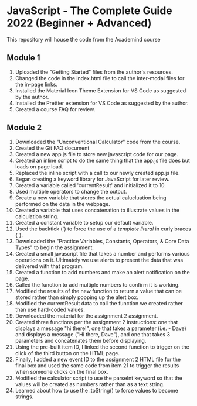 # JavaScript - The Complete Guide 2022 (Beginner + Advanced)
This repository will house the code from the Academind course

## Module 1
1. Uploaded the "Getting Started" files from the author's resources.
2. Changed the code in the index.html file to call the inter-modal files for the in-page links.
3. Installed the Material Icon Theme Extension for VS Code as suggested by the author.
4. Installed the Prettier extension for VS Code as suggested by the author. 
5. Created a course FAQ for review. 

## Module 2
1. Downloaded the "Unconventional Calculator" code from the course.
2. Created the Git FAQ document
3. Created a new app.js file to store new javascript code for our page. 
4. Created an inline script to do the same thing that the app.js file does but loads on page load. 
5. Replaced the inline script with a call to our newly created app.js file. 
6. Began creating a keyword library for JavaScript for later review.
7. Created a variable called 'currentResult' and initialized it to 10.
8. Used multiple operators to change the output. 
9. Create a new variable that stores the actual calucluation being performed on the data in the webpage. 
10. Created a variable that uses concatenation to illustrate values in the calculation string.
11. Created a constant variable to setup our default variable.
12. Used the backtick (`) to force the use of a *template literal* in curly braces { }.
13. Downloaded the "Practice Variables, Constants, Operators, & Core Data Types" to begin the assignment.
14. Created a small javascript file that takes a number and performs various operations on it. Ultimately we use alerts to present the data that was delivered with that program. 
15. Created a function to add numbers and make an alert notification on the page.
16. Called the function to add multiple numbers to confirm it is working.
17. Modified the results of the new function to return a value that can be stored rather than simply popping up the alert box. 
18. Modified the currentResult data to call the function we created rather than use hard-coded values. 
19. Downloaded the material for the assignment 2 assignment.
20. Created three functions per the assignment 2 instructions: one that displays a message "hi there!", one that takes a parameter (i.e. - Dave) and displays a message ("Hi there, Dave"), and one that takes 3 parameters and concatenates them before displaying.
21. Using the pre-built item ID, I linked the second function to trigger on the click of the third button on the HTML page. 
22. Finally, I added a new event ID to the assignment 2 HTML file for the final box and used the same code from item 21 to trigger the results when someone clicks on the final box. 
23. Modified the calculator script to use the parseInt keyword so that the values will be created as numbers rather than as a text string. 
24. Learned about how to use the .toString() to force values to become strings.